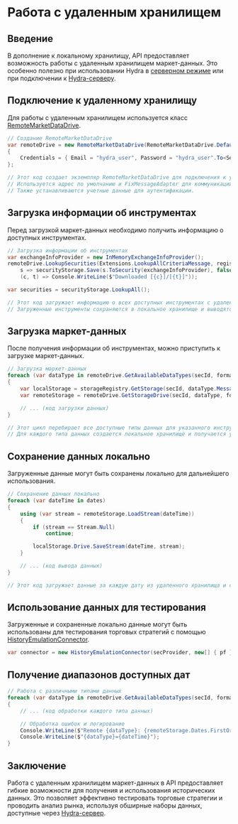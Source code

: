 # Работа с удаленным хранилищем

## Введение

В дополнение к локальному хранилищу, API предоставляет возможность работы с удаленным хранилищем маркет-данных. Это особенно полезно при использовании Hydra в [серверном режиме](../../hydra/server_mode/settings.md) или при подключении к [Hydra-серверу](../../hydra_server.md).

## Подключение к удаленному хранилищу

Для работы с удаленным хранилищем используется класс [RemoteMarketDataDrive](xref:StockSharp.Algo.Storages.RemoteMarketDataDrive). 

```cs
// Создание RemoteMarketDataDrive
var remoteDrive = new RemoteMarketDataDrive(RemoteMarketDataDrive.DefaultAddress, new FixMessageAdapter(new IncrementalIdGenerator()))
{
	Credentials = { Email = "hydra_user", Password = "hydra_user".To<SecureString>() }
};

// Этот код создает экземпляр RemoteMarketDataDrive для подключения к удаленному хранилищу.
// Используется адрес по умолчанию и FixMessageAdapter для коммуникации.
// Также устанавливаются учетные данные для аутентификации.
```

## Загрузка информации об инструментах

Перед загрузкой маркет-данных необходимо получить информацию о доступных инструментах.

```cs
// Загрузка информации об инструментах
var exchangeInfoProvider = new InMemoryExchangeInfoProvider();
remoteDrive.LookupSecurities(Extensions.LookupAllCriteriaMessage, registry.Securities,
	s => securityStorage.Save(s.ToSecurity(exchangeInfoProvider), false), () => false,
	(c, t) => Console.WriteLine($"Downloaded [{c}]/[{t}]"));

var securities = securityStorage.LookupAll();

// Этот код загружает информацию о всех доступных инструментах с удаленного хранилища.
// Загруженные инструменты сохраняются в локальное хранилище и выводятся в консоль.
```

## Загрузка маркет-данных

После получения информации об инструментах, можно приступить к загрузке маркет-данных.

```cs
// Загрузка маркет-данных
foreach (var dataType in remoteDrive.GetAvailableDataTypes(secId, format))
{
	var localStorage = storageRegistry.GetStorage(secId, dataType.MessageType, dataType.Arg, localDrive, format);
	var remoteStorage = remoteDrive.GetStorageDrive(secId, dataType, format);

	// ... (код загрузки данных)
}

// Этот цикл перебирает все доступные типы данных для указанного инструмента.
// Для каждого типа данных создается локальное хранилище и получается удаленное хранилище.
```

## Сохранение данных локально

Загруженные данные могут быть сохранены локально для дальнейшего использования.

```cs
// Сохранение данных локально
foreach (var dateTime in dates)
{
	using (var stream = remoteStorage.LoadStream(dateTime))
	{
		if (stream == Stream.Null)
			continue;

		localStorage.Drive.SaveStream(dateTime, stream);
	}

	// ... (код вывода данных)
}

// Этот код загружает данные за каждую дату из удаленного хранилища и сохраняет их в локальное хранилище.
```

## Использование данных для тестирования

Загруженные и сохраненные локально данные могут быть использованы для тестирования торговых стратегий с помощью [HistoryEmulationConnector](xref:StockSharp.Algo.Testing.HistoryEmulationConnector).

```cs
var connector = new HistoryEmulationConnector(secProvider, new[] { pf }, new StorageRegistry { DefaultDrive = remoteDrive });
```

## Получение диапазонов доступных дат

```cs
// Работа с различными типами данных
foreach (var dataType in remoteDrive.GetAvailableDataTypes(secId, format))
{
	// ... (код обработки каждого типа данных)

	// Обработка ошибок и логирование
	Console.WriteLine($"Remote {dataType}: {remoteStorage.Dates.FirstOrDefault()}-{remoteStorage.Dates.LastOrDefault()}");
	Console.WriteLine($"{dataType}={dateTime}");
}
```

## Заключение

Работа с удаленным хранилищем маркет-данных в API предоставляет гибкие возможности для получения и использования исторических данных. Это позволяет эффективно тестировать торговые стратегии и проводить анализ рынка, используя обширные наборы данных, доступные через [Hydra-сервер](../../hydra_server.md).
